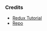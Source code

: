 ### Credits
- [Redux Tutorial](http://teropa.info/blog/2015/09/10/full-stack-redux-tutorial.html#the-client-application)
- [Repo](https://github.com/teropa/redux-voting-client)
